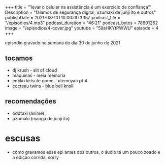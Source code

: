 +++
title = '"levar o celular na assistência é um exercício de confiança"'
Description = "falamos de segurança digital, uzumaki de junji ito e outros"
publishDate = 2021-08-10T10:00:00.335Z
podcast_file = "/episodios/4.mp3"
podcast_duration = "46:21"
podcast_bytes = 78601262
image = "/episodios/4-cover.jpg"
youtube = "59aHKYtPWWU"
episode = 4
+++

episódio gravado na semana do dia 30 de junho de 2021

## tocamos

* dj krush - slit of cloud
* maquinas - meia memoria
* emiko kirisute gome - otemoyan pt 4
* cocteau twins - blue bell knoll

## recomendações
* oddtaxi (anime)
* uzumaki (mangá de junji ito)


# escusas
* como gravamos esse epi antes dos outros, o áudio tá um pouco zoado e a edição corrida, sorry
